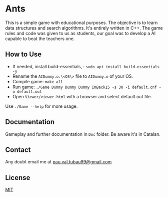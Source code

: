 Ants
==========

This is a simple game with educational purposes. The objective is to learn data structures and search algorithms. It's entirely written in C++.
The game rules and code was given to us as students, our goal was to develop a AI capable to beat the teachers one.

## How to Use

+ If needed, install build-essentials, : `sudo apt install build-essentials -y`
+ Rename the `AIDummy.o.\<OS\>` file to `AIDummy.o` of your OS.
+ Compile game: `make all`
+ Run game: `./Game Dummy Dummy Dummy ImBack15 -s 30 -i default.cnf -o default.out`
+ Open `Viewer/viewer.html` with a browser and select default.out file.

Use `./Game --help` for more usage.

## Documentation

Gameplay and further documentation in `Doc` folder. Be aware it's in Catalan.

## Contact

Any doubt email me at pau.val.tubau99@gmail.com

## License

[MIT](https://choosealicense.com/licenses/mit/)
